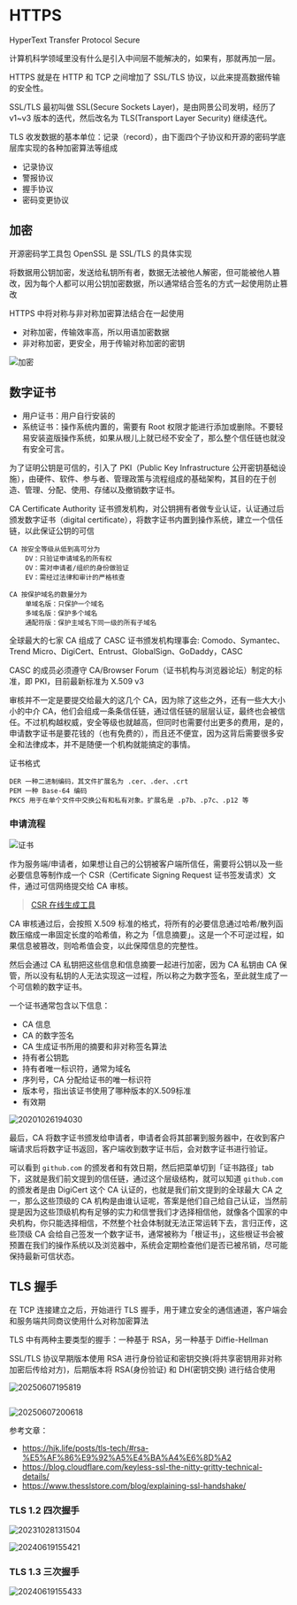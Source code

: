 # HTTPS

HyperText Transfer Protocol Secure

计算机科学领域里没有什么是引入中间层不能解决的，如果有，那就再加一层。

HTTPS 就是在 HTTP 和 TCP 之间增加了 SSL/TLS 协议，以此来提高数据传输的安全性。

SSL/TLS 最初叫做 SSL(Secure Sockets Layer)，是由网景公司发明，经历了 v1~v3 版本的迭代，然后改名为 TLS(Transport Layer Security) 继续迭代。

TLS 收发数据的基本单位：记录（record），由下面四个子协议和开源的密码学底层库实现的各种加密算法等组成

- 记录协议
- 警报协议
- 握手协议
- 密码变更协议

## 加密

开源密码学工具包 OpenSSL 是 SSL/TLS 的具体实现

将数据用公钥加密，发送给私钥所有者，数据无法被他人解密，但可能被他人篡改，因为每个人都可以用公钥加密数据，所以通常结合签名的方式一起使用防止篡改

HTTPS 中将对称与非对称加密算法结合在一起使用

- 对称加密，传输效率高，所以用语加密数据
- 非对称加密，更安全，用于传输对称加密的密钥

![加密](https://image.zuoright.com/加密.png)

## 数字证书

- 用户证书：用户自行安装的
- 系统证书：操作系统内置的，需要有 Root 权限才能进行添加或删除。不要轻易安装盗版操作系统，如果从根儿上就已经不安全了，那么整个信任链也就没有安全可言。

为了证明公钥是可信的，引入了 PKI（Public Key Infrastructure 公开密钥基础设施），由硬件、软件、参与者、管理政策与流程组成的基础架构，其目的在于创造、管理、分配、使用、存储以及撤销数字证书。

CA Certificate Authority 证书颁发机构，对公钥拥有者做专业认证，认证通过后颁发数字证书（digital certificate），将数字证书内置到操作系统，建立一个信任链，以此保证公钥的可信

```text
CA 按安全等级从低到高可分为
    DV：只验证申请域名的所有权
    OV：需对申请者/组织的身份做验证
    EV：需经过法律和审计的严格核查

CA 按保护域名的数量分为
    单域名版：只保护一个域名
    多域名版：保护多个域名
    通配符版：保护主域名下同一级的所有子域名
```

全球最大的七家 CA 组成了 CASC 证书颁发机构理事会: Comodo、Symantec、Trend Micro、DigiCert、Entrust、GlobalSign、GoDaddy，CASC

CASC 的成员必须遵守 CA/Browser Forum（证书机构与浏览器论坛）制定的标准，即 PKI，目前最新标准为 X.509 v3

审核并不一定是要提交给最大的这几个 CA，因为除了这些之外，还有一些大大小小的中介 CA，他们会组成一条条信任链，通过信任链的层层认证，最终也会被信任。不过机构越权威，安全等级也就越高，但同时也需要付出更多的费用，是的，申请数字证书是要花钱的（也有免费的），而且还不便宜，因为这背后需要很多安全和法律成本，并不是随便一个机构就能搞定的事情。

证书格式

```text
DER 一种二进制编码，其文件扩展名为 .cer、.der、.crt
PEM 一种 Base-64 编码
PKCS 用于在单个文件中交换公有和私有对象。扩展名是 .p7b、.p7c、.p12 等
```

### 申请流程

![证书](https://image.zuoright.com/证书.png)

作为服务端/申请者，如果想让自己的公钥被客户端所信任，需要将公钥以及一些必要信息等制作成一个 CSR（Certificate Signing Request 证书签发请求）文件，通过可信网络提交给 CA 审核。

> [CSR 在线生成工具](https://myssl.com/csr_create.html)

CA 审核通过后，会按照 X.509 标准的格式，将所有的必要信息通过哈希/散列函数压缩成一串固定长度的哈希值，称之为「信息摘要」。这是一个不可逆过程，如果信息被篡改，则哈希值会变，以此保障信息的完整性。

然后会通过 CA 私钥把这些信息和信息摘要一起进行加密，因为 CA 私钥由 CA 保管，所以没有私钥的人无法实现这一过程，所以称之为数字签名，至此就生成了一个可信赖的数字证书。

一个证书通常包含以下信息：

- CA 信息
- CA 的数字签名
- CA 生成证书所用的摘要和非对称签名算法
- 持有者公钥匙
- 持有者唯一标识符，通常为域名
- 序列号，CA 分配给证书的唯一标识符
- 版本号，指出该证书使用了哪种版本的X.509标准
- 有效期

![20201026194030](https://image.zuoright.com/20201026194030.png)

最后，CA 将数字证书颁发给申请者，申请者会将其部署到服务器中，在收到客户端请求后将数字证书返回，客户端收到数字证书后，会对数字证书进行验证。

可以看到 `github.com` 的颁发者和有效日期，然后把菜单切到「证书路径」tab下，这就是我们前文提到的信任链，通过这个层级结构，就可以知道 `github.com` 的颁发者是由 DigiCert 这个 CA 认证的，也就是我们前文提到的全球最大 CA 之一，那么这些顶级的 CA 机构是由谁认证呢，答案是他们自己给自己认证，当然前提是因为这些顶级机构有足够的实力和信誉我们才选择相信他，就像各个国家的中央机构，你只能选择相信，不然整个社会体制就无法正常运转下去，言归正传，这些顶级 CA 会给自己签发一个数字证书，通常被称为「根证书」，这些根证书会被预置在我们的操作系统以及浏览器中，系统会定期检查他们是否已被吊销，尽可能保持最新可信状态。

## TLS 握手

在 TCP 连接建立之后，开始进行 TLS 握手，用于建立安全的通信通道，客户端会和服务端共同商议使用什么对称加密算法

TLS 中有两种主要类型的握手：一种基于 RSA，另一种基于 Diffie-Hellman

SSL/TLS 协议早期版本使用 RSA 进行身份验证和密钥交换(将共享密钥用非对称加密后传给对方)，后期版本将 RSA(身份验证) 和 DH(密钥交换) 进行结合使用

![20250607195819](https://image.zuoright.com/20250607195819.png)

```text

```

![20250607200618](https://image.zuoright.com/20250607200618.png)

参考文章：

- <https://hjk.life/posts/tls-tech/#rsa-%E5%AF%86%E9%92%A5%E4%BA%A4%E6%8D%A2>
- <https://blog.cloudflare.com/keyless-ssl-the-nitty-gritty-technical-details/>
- <https://www.thesslstore.com/blog/explaining-ssl-handshake/>

### TLS 1.2 四次握手

![20231028131504](https://image.zuoright.com/20231028131504.png)

![20240619155421](https://image.zuoright.com/20240619155421.png)

### TLS 1.3 三次握手

![20240619155433](https://image.zuoright.com/20240619155433.png)
